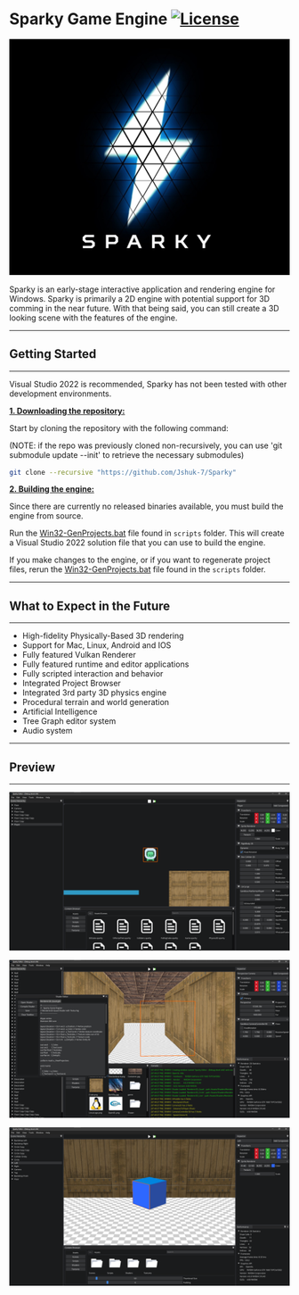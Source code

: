 # Sparky Game Engine [![License](https://img.shields.io/github/license/JShuk-7/Sparky.svg)](https://github.com/JShuk-7/Sparky/blob/master/LICENSE)

![Sparky Logo](Sparky-Editor/Resources/Images/SparkyLogo.jpg)

Sparky is an early-stage interactive application and rendering engine for Windows. Sparky is primarily a 2D engine with potential support for 3D comming in the near future. With that being said, you can still create a 3D looking scene with the features of the engine.

---

## Getting Started

---

Visual Studio 2022 is recommended, Sparky has not been tested with other development environments.

<ins>**1. Downloading the repository:**<ins>

Start by cloning the repository with the following command: </br>

(NOTE: if the repo was previously cloned non-recursively, you can use 'git submodule update --init' to retrieve the necessary submodules)

```bash
git clone --recursive "https://github.com/Jshuk-7/Sparky"
```

<ins>**2. Building the engine:**</ins>

Since there are currently no released binaries available, you must build the engine from source.

Run the [Win32-GenProjects.bat](https://github.com/JShuk-7/Sparky/blob/master/scripts/Win32-GenProjects.bat) file found in `scripts` folder. This will create a Visual Studio 2022 solution file that you can use to build the engine.

If you make changes to the engine, or if you want to regenerate project files, rerun the [Win32-GenProjects.bat](https://github.com/JShuk-7/Sparky/blob/master/scripts/Win32-GenProjects.bat) file found in the `scripts` folder.

---

## What to Expect in the Future

---

-   High-fidelity Physically-Based 3D rendering
-   Support for Mac, Linux, Android and IOS
-   Fully featured Vulkan Renderer
-   Fully featured runtime and editor applications
-   Fully scripted interaction and behavior
-   Integrated Project Browser
-   Integrated 3rd party 3D physics engine
-   Procedural terrain and world generation
-   Artificial Intelligence
-   Tree Graph editor system
-   Audio system

---

## Preview

---

![Platformer Game](Sparky-Editor/Resources/Images/Engine/PlatformerGame.png)

![3D Scene](Sparky-Editor/Resources/Images/Engine/3DScene.png)

![3D Cube](Sparky-Editor/Resources/Images/Engine/3DCube.png)
